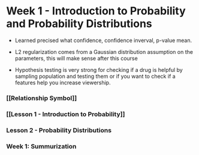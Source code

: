 # Week 1 - Introduction to Probability and Probability Distributions

+ Learned precised what confidence, confidence inverval, p-value mean.
	
+ L2 regularization comes from a Gaussian distribution assumption on the parameters, this will make sense after this course
	
+ Hypothesis testing is very strong for checking if a drug is helpful by sampling population and testing them or if you want to check if a features help you increase viewership. 

### [[Relationship Symbol]]
### [[Lesson 1 - Introduction to Probability]]
### Lesson 2 - Probability Distributions
### Week 1: Summurization

